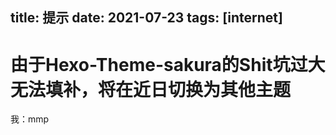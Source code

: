 title: 提示
date: 2021-07-23
tags: [internet]
---

# 由于Hexo-Theme-sakura的Shit坑过大无法填补，将在近日切换为其他主题

我：mmp

